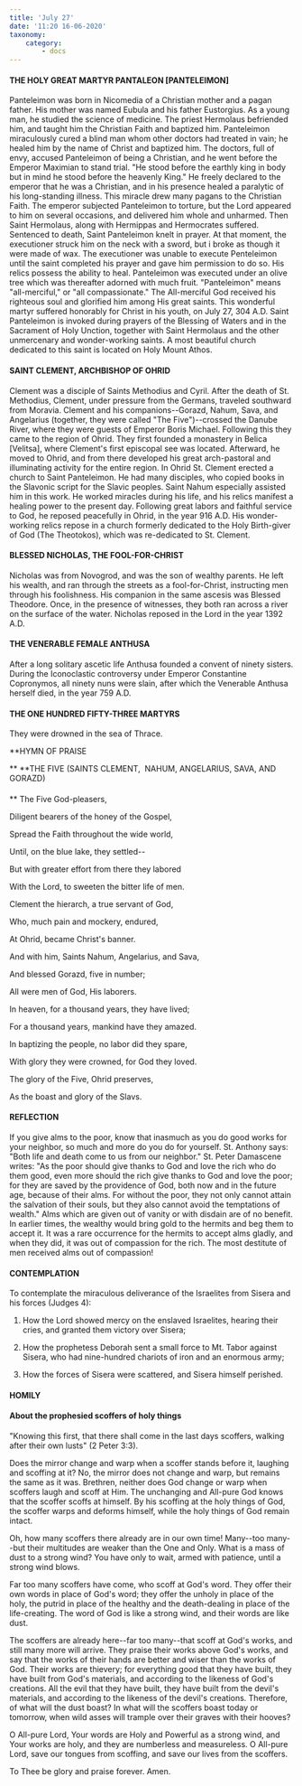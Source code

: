 ```yaml
---
title: 'July 27'
date: '11:20 16-06-2020'
taxonomy:
    category:
        - docs
---
```


#### THE HOLY GREAT MARTYR PANTALEON [PANTELEIMON]

Panteleimon was born in Nicomedia of a Christian mother and a pagan father. His mother was named Eubula and his father Eustorgius. As a young man, he studied the science of medicine. The priest Hermolaus befriended him, and taught him the Christian Faith and baptized him. Panteleimon miraculously cured a blind man whom other doctors had treated in vain; he healed him by the name of Christ and baptized him. The doctors, full of envy, accused Panteleimon of being a Christian, and he went before the Emperor Maximian to stand trial. "He stood before the earthly king in body but in mind he stood before the heavenly King." He freely declared to the emperor that he was a Christian, and in his presence healed a paralytic of his long-standing illness. This miracle drew many pagans to the Christian Faith. The emperor subjected Panteleimon to torture, but the Lord appeared to him on several occasions, and delivered him whole and unharmed. Then Saint Hermolaus, along with Hermippas and Hermocrates suffered. Sentenced to death, Saint Panteleimon knelt in prayer. At that moment, the executioner struck him on the neck with a sword, but i broke as though it were made of wax. The executioner was unable to execute Penteleimon until the saint completed his prayer and gave him permission to do so. His relics possess the ability to heal. Panteleimon was executed under an olive tree which was thereafter adorned with much fruit. "Panteleimon" means "all-merciful," or "all compassionate." The All-merciful God received his righteous soul and glorified him among His great saints. This wonderful martyr suffered honorably for Christ in his youth, on July 27, 304 A.D. Saint Panteleimon is invoked during prayers of the Blessing of Waters and in the Sacrament of Holy Unction, together with Saint Hermolaus and the other unmercenary and wonder-working saints. A most beautiful church dedicated to this saint is located on Holy Mount Athos.

#### SAINT CLEMENT, ARCHBISHOP OF OHRID

Clement was a disciple of Saints Methodius and Cyril. After the death of St. Methodius, Clement, under pressure from the Germans, traveled southward from Moravia. Clement and his companions--Gorazd, Nahum, Sava, and Angelarius (together, they were called "The Five")--crossed the Danube River, where they were guests of Emperor Boris Michael. Following this they came to the region of Ohrid. They first founded a monastery in Belica [Velitsa], where Clement's first episcopal see was located. Afterward, he moved to Ohrid, and from there developed his great arch-pastoral and illuminating activity for the entire region. In Ohrid St. Clement erected a church to Saint Panteleimon. He had many disciples, who copied books in the Slavonic script for the Slavic peoples. Saint Nahum especially assisted him in this work. He worked miracles during his life, and his relics manifest a healing power to the present day. Following great labors and faithful service to God, he reposed peacefully in Ohrid, in the year 916 A.D. His wonder-working relics repose in a church formerly dedicated to the Holy Birth-giver of God (The Theotokos), which was re-dedicated to St. Clement.

#### BLESSED NICHOLAS, THE FOOL-FOR-CHRIST

Nicholas was from Novogrod, and was the son of wealthy parents. He left his wealth, and ran through the streets as a fool-for-Christ, instructing men through his foolishness. His companion in the same ascesis was Blessed Theodore. Once, in the presence of witnesses, they both ran across a river on the surface of the water. Nicholas reposed in the Lord in the year 1392 A.D.

#### THE VENERABLE FEMALE ANTHUSA

After a long solitary ascetic life Anthusa founded a convent of ninety sisters. During the Iconoclastic controversy under Emperor Constantine Copronymos, all ninety nuns were slain, after which the Venerable Anthusa herself died, in the year 759 A.D.

#### THE ONE HUNDRED FIFTY-THREE MARTYRS

They were drowned in the sea of Thrace.


**HYMN OF PRAISE
 
**
**THE FIVE (SAINTS CLEMENT,  NAHUM, ANGELARIUS, SAVA, AND GORAZD)
####  
**
The Five God-pleasers,
 

Diligent bearers of the honey of the Gospel,
 

Spread the Faith throughout the wide world,
 

Until, on the blue lake, they settled--
 

But with greater effort from there they labored
 

With the Lord, to sweeten the bitter life of men.
 

Clement the hierarch, a true servant of God,
 

Who, much pain and mockery, endured,
 

At Ohrid, became Christ's banner.
 

And with him, Saints Nahum, Angelarius, and Sava,
 

And blessed Gorazd, five in number;
 

All were men of God, His laborers.
 

In heaven, for a thousand years, they have lived;


For a thousand years, mankind have they amazed.
 

In baptizing the people, no labor did they spare,
 

With glory they were crowned, for God they loved.
 

The glory of the Five, Ohrid preserves,
 

As the boast and glory of the Slavs.
 

#### REFLECTION

If you give alms to the poor, know that inasmuch as you do good works for your neighbor, so much and more do you do for yourself. St. Anthony says: "Both life and death come to us from our neighbor." St. Peter Damascene writes: "As the poor should give thanks to God and love the rich who do them good, even more should the rich give thanks to God and love the poor; for they are saved by the providence of God, both now and in the future age, because of their alms. For without the poor, they not only cannot attain the salvation of their souls, but they also cannot avoid the temptations of wealth." Alms which are given out of vanity or with disdain are of no benefit. In earlier times, the wealthy would bring gold to the hermits and beg them to accept it. It was a rare occurrence for the hermits to accept alms gladly, and when they did, it was out of compassion for the rich. The most destitute of men received alms out of compassion!


#### CONTEMPLATION


To contemplate the miraculous deliverance of the Israelites from Sisera and his forces (Judges 4):

1.  How the Lord showed mercy on the enslaved Israelites, hearing their cries, and granted them victory over Sisera;

1.  How the prophetess Deborah sent a small force to Mt. Tabor against Sisera, who had nine-hundred chariots of iron and an enormous army;

1.  How the forces of Sisera were scattered, and Sisera himself perished.


#### HOMILY


#### About the prophesied scoffers of holy things

"Knowing this first, that there shall come in the last days scoffers, walking after their own lusts" (2 Peter 3:3).

Does the mirror change and warp when a scoffer stands before it, laughing and scoffing at it? No, the mirror does not change and warp, but remains the same as it was. Brethren, neither does God change or warp when scoffers laugh and scoff at Him. The unchanging and All-pure God knows that the scoffer scoffs at himself. By his scoffing at the holy things of God, the scoffer warps and deforms himself, while the holy things of God remain intact.

Oh, how many scoffers there already are in our own time! Many--too many--but their multitudes are weaker than the One and Only. What is a mass of dust to a strong wind? You have only to wait, armed with patience, until a strong wind blows.

Far too many scoffers have come, who scoff at God's word. They offer their own words in place of God's word; they offer the unholy in place of the holy, the putrid in place of the healthy and the death-dealing in place of the life-creating. The word of God is like a strong wind, and their words are like dust.

The scoffers are already here--far too many--that scoff at God's works, and still many more will arrive. They praise their works above God's works, and say that the works of their hands are better and wiser than the works of God. Their works are thievery; for everything good that they have built, they have built from God's materials, and according to the likeness of God's creations. All the evil that they have built, they have built from the devil's materials, and according to the likeness of the devil's creations. Therefore, of what will the dust boast? In what will the scoffers boast today or tomorrow, when wild asses will trample over their graves with their hooves?

O All-pure Lord, Your words are Holy and Powerful as a strong wind, and Your works are holy, and they are numberless and measureless. O All-pure Lord, save our tongues from scoffing, and save our lives from the scoffers.

To Thee be glory and praise forever. Amen.
